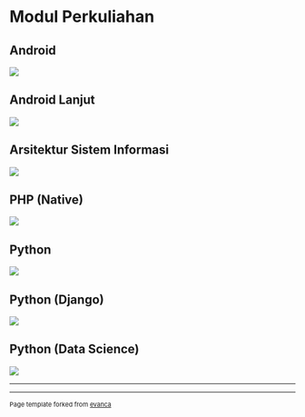 # Modul Perkuliahan

## Android
[![](https://img.shields.io/badge/Lihat%20Daftar%20Modul-Disini-brightgreen?style=for-the-badge&logo=android&logoColor=FFF)](#)

## Android Lanjut
[![](https://img.shields.io/badge/Lihat%20Daftar%20Modul-Disini-brightgreen?style=for-the-badge&logo=android&logoColor=FFF)](#)

## Arsitektur Sistem Informasi
[![](https://img.shields.io/badge/Lihat%20Daftar%20Modul-Disini-yellow?style=for-the-badge&logo=showpad&logoColor=FFF)](#)

## PHP (Native)
[![](https://img.shields.io/badge/Lihat%20Daftar%20Modul-Disini-FF69B4?style=for-the-badge&logo=php&logoColor=FFF)](#)

## Python
[![](https://img.shields.io/badge/Lihat%20Daftar%20Modul-Disini-informational?style=for-the-badge&logo=python&logoColor=FFF)](#)

## Python (Django)
[![](https://img.shields.io/badge/Lihat%20Daftar%20Modul-Disini-informational?style=for-the-badge&logo=django&logoColor=FFF)](#)

## Python (Data Science)
[![](https://img.shields.io/badge/Lihat%20Daftar%20Modul-Disini-critical?style=for-the-badge&logo=mathworks&logoColor=FFF)](#)


---




---
<p style="font-size:11px">Page template forked from <a href="https://github.com/evanca/quick-portfolio">evanca</a></p>
<!-- Remove above link if you don't want to attibute -->
